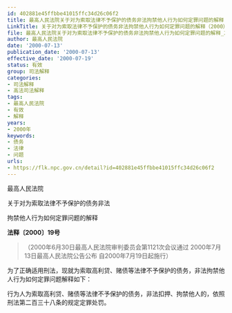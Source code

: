 ```yaml
---
id: 402881e45ffbbe41015ffc34d26c06f2
title: 最高人民法院关于对为索取法律不予保护的债务非法拘禁他人行为如何定罪问题的解释
LinkTitle: 关于对为索取法律不予保护的债务非法拘禁他人行为如何定罪问题的解释（2000）
file: 最高人民法院关于对为索取法律不予保护的债务非法拘禁他人行为如何定罪问题的解释_20000713_402881e45ffbbe41015ffc34d26c06f2.docx
author: 最高人民法院
date: '2000-07-13'
publication_date: '2000-07-13'
effective_date: '2000-07-19'
status: 有效
group: 司法解释
categories:
- 司法解释
- 高法司法解释
tags:
- 最高人民法院
- 有效
- 解释
years:
- 2000年
keywords:
- 债务
- 法律
- 问题
urls:
- https://flk.npc.gov.cn/detail?id=402881e45ffbbe41015ffc34d26c06f2
---
```


最高人民法院

关于对为索取法律不予保护的债务非法

拘禁他人行为如何定罪问题的解释

**法释〔2000〕19号**

> （2000年6月30日最高人民法院审判委员会第1121次会议通过 2000年7月13日最高人民法院公告公布 自2000年7月19日起施行）

为了正确适用刑法，现就为索取高利贷、赌债等法律不予保护的债务，非法拘禁他人行为如何定罪问题解释如下：

行为人为索取高利贷、赌债等法律不予保护的债务，非法扣押、拘禁他人的，依照刑法第二百三十八条的规定定罪处罚。
